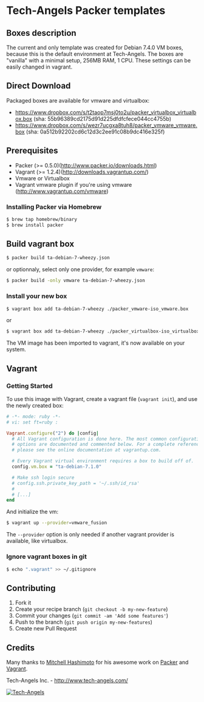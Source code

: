 # Tech-Angels Packer templates

## Boxes description

The current and only template was created for Debian 7.4.0 VM boxes, because this is the default environment at Tech-Angels.
The boxes are "vanilla" with a minimal setup, 256MB RAM, 1 CPU. These settings can be easily changed in vagrant.

## Direct Download

Packaged boxes are available for vmware and virtualbox:

* https://www.dropbox.com/s/t2taop7msj0to2u/packer_virtualbox_virtualbox.box (sha: 55b96389cd2175d91d225dfdfcfece044cc4755b)
* https://www.dropbox.com/s/wezr7ucgxa8tuh8/packer_vmware_vmware.box (sha: 0a512b92202cd6c12d3c2ee91c08b9dc416e325f)

## Prerequisites

* Packer (>= 0.5.0)(http://www.packer.io/downloads.html)
* Vagrant (>= 1.2.4)(http://downloads.vagrantup.com/)
* Vmware or Virtualbox
* Vagrant vmware plugin if you're using vmware (http://www.vagrantup.com/vmware)

### Installing Packer via Homebrew

```bash
$ brew tap homebrew/binary
$ brew install packer
```

## Build vagrant box

```bash
$ packer build ta-debian-7-wheezy.json
```

or optionnaly, select only one provider, for example ```vmware```:

```bash
$ packer build -only vmware ta-debian-7-wheezy.json
```

### Install your new box

```bash
$ vagrant box add ta-debian-7-wheezy ./packer_vmware-iso_vmware.box
```

or

```bash
$ vagrant box add ta-debian-7-wheezy ./packer_virtualbox-iso_virtualbox.box
```

The VM image has been imported to vagrant, it's now available on your system.

## Vagrant

### Getting Started

To use this image with Vagrant, create a vagrant file (```vagrant init```), and use the newly created box:

```ruby
# -*- mode: ruby -*-
# vi: set ft=ruby :

Vagrant.configure("2") do |config|
  # All Vagrant configuration is done here. The most common configuration
  # options are documented and commented below. For a complete reference,
  # please see the online documentation at vagrantup.com.

  # Every Vagrant virtual environment requires a box to build off of.
  config.vm.box = "ta-debian-7.1.0"

  # Make ssh login secure
  # config.ssh.private_key_path = '~/.ssh/id_rsa'
  #
  # [...]
end
```

And initialize the vm:

```bash
$ vagrant up --provider=vmware_fusion
```

The ```--provider``` option is only needed if another vagrant provider is available, like virtualbox.

### Ignore vagrant boxes in git

```bash
$ echo ".vagrant" >> ~/.gitignore
```

## Contributing

1. Fork it
2. Create your recipe branch (`git checkout -b my-new-feature`)
3. Commit your changes (`git commit -am 'Add some features'`)
4. Push to the branch (`git push origin my-new-features`)
5. Create new Pull Request

## Credits

  Many thanks to [Mitchell Hashimoto](https://github.com/mitchellh/) for his awesome work on [Packer](https://github.com/mitchellh/packer) and [Vagrant](https://github.com/mitchellh/vagrant).

  Tech-Angels Inc. - http://www.tech-angels.com/
  
  [![Tech-Angels](http://media.tumblr.com/tumblr_m5ay3bQiER1qa44ov.png)](http://www.tech-angels.com)
